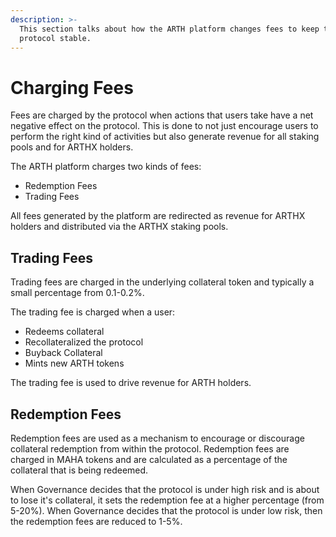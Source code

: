 ```yaml
---
description: >-
  This section talks about how the ARTH platform changes fees to keep the
  protocol stable.
---
```


# Charging Fees

Fees are charged by the protocol when actions that users take have a net negative effect on the protocol.  This is done to not just encourage users to perform the right kind of activities but also generate revenue for all staking pools and for ARTHX holders.

The ARTH platform charges two kinds of fees:

* Redemption Fees
* Trading Fees

All fees generated by the platform are redirected as revenue for ARTHX holders and distributed via the ARTHX staking pools.

## Trading Fees

Trading fees are charged in the underlying collateral token and typically a small percentage from 0.1-0.2%. 

The trading fee is charged when a user:

* Redeems collateral
* Recollateralized the protocol
* Buyback Collateral
* Mints new ARTH tokens

The trading fee is used to drive revenue for ARTH holders.

## Redemption Fees

Redemption fees are used as a mechanism to encourage or discourage collateral redemption from within the protocol. Redemption fees are charged in MAHA tokens and are calculated as a percentage of the collateral that is being redeemed.

When Governance decides that the protocol is under high risk and is about to lose it's collateral, it sets the redemption fee at a higher percentage \(from 5-20%\). When Governance decides that the protocol is under low risk, then the redemption fees are reduced to 1-5%.





